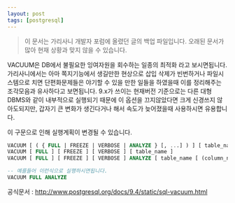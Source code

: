 ```yaml
---
layout: post
tags: [postgresql]
---
```


> 이 문서는 가리사니 개발자 포럼에 올렸던 글의 백업 파일입니다.
오래된 문서가 많아 현재 상황과 맞지 않을 수 있습니다.


VACUUM은 DB에서 불필요한 잉여자원을 회수하는 일종의 최적화 라고 보시면됩니다.
가리사니에서는 아마 쪽지기능에서 생길만한 현상으로 삽입 삭제가 빈번하거나 파일시스템으로 치면 단편화문제들은 야기할 수 있을 만한 일들을 하였을때 이를 정리해주는 조각모음과 유사하다고 보면됩니다.
9.x가 쓰이는 현재버전 기준으로는 다른 대형DBMS와 같이 내부적으로 실행되기 때문에 이 옵션을 끄지않았다면 크게 신경쓰지 않아도되지만, 갑자기 큰 변화가 생긴다거나 해서 속도가 늦어졌을때 사용하시면 유용합니다.

이 구문으로 인해 실행계획이 변경될 수 있습니다.

``` sql
VACUUM [ ( { FULL | FREEZE | VERBOSE | ANALYZE } [, ...] ) ] [ table_name [ (column_name [, ...] ) ] ]
VACUUM [ FULL ] [ FREEZE ] [ VERBOSE ] [ table_name ]
VACUUM [ FULL ] [ FREEZE ] [ VERBOSE ] ANALYZE [ table_name [ (column_name [, ...] ) ] ]
```

``` sql
-- 예를들어 이런식으로 실행하시면됩니다.
VACUUM FULL ANALYZE
```

공식문서 : http://www.postgresql.org/docs/9.4/static/sql-vacuum.html
